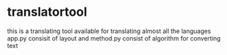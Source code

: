 # translatortool
this is a translating tool available for translating almost all the languages
app.py consisit of layout and method.py consist of algorithm for converting text
